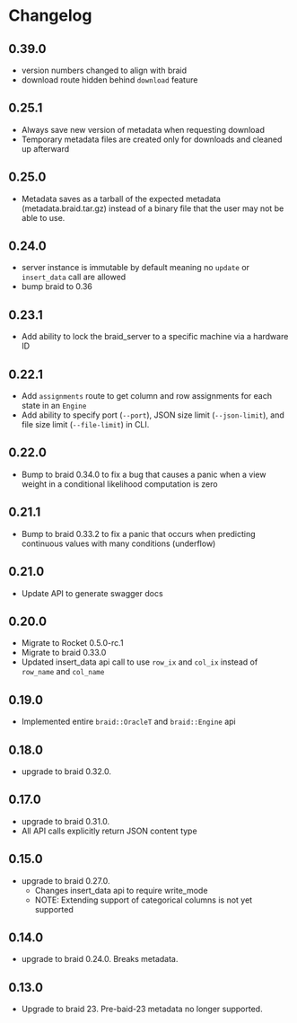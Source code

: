 # Changelog

## 0.39.0
- version numbers changed to align with braid 
- download route hidden behind `download` feature

## 0.25.1
- Always save new version of metadata when requesting download
- Temporary metadata files are created only for downloads and cleaned up
    afterward

## 0.25.0
- Metadata saves as a tarball of the expected metadata (metadata.braid.tar.gz)
    instead of a binary file that the user may not be able to use.

## 0.24.0
- server instance is immutable by default meaning no `update` or `insert_data`
    call are allowed
- bump braid to 0.36

## 0.23.1
- Add ability to lock the braid_server to a specific machine via a hardware ID

## 0.22.1
- Add `assignments` route to get column and row assignments for each state in
    an `Engine`
- Add ability to specify port (`--port`), JSON size limit (`--json-limit`), and
    file size limit (`--file-limit`) in CLI.

## 0.22.0
- Bump to braid 0.34.0 to fix a bug that causes a panic when a view weight in a
    conditional likelihood computation is zero

## 0.21.1
- Bump to braid 0.33.2 to fix a panic that occurs when predicting continuous
    values with many conditions (underflow)

## 0.21.0
- Update API to generate swagger docs

## 0.20.0
- Migrate to Rocket 0.5.0-rc.1
- Migrate to braid 0.33.0
- Updated insert_data api call to use `row_ix` and `col_ix` instead of
    `row_name` and `col_name`

## 0.19.0
- Implemented entire `braid::OracleT` and `braid::Engine` api

## 0.18.0
- upgrade to braid 0.32.0.

## 0.17.0
- upgrade to braid 0.31.0.
- All API calls explicitly return JSON content type

## 0.15.0
- upgrade to braid 0.27.0.
    + Changes insert_data api to require write_mode
    + NOTE: Extending support of categorical columns is not yet supported

## 0.14.0
- upgrade to braid 0.24.0. Breaks metadata.

## 0.13.0
- Upgrade to braid 23. Pre-baid-23 metadata no longer supported.
